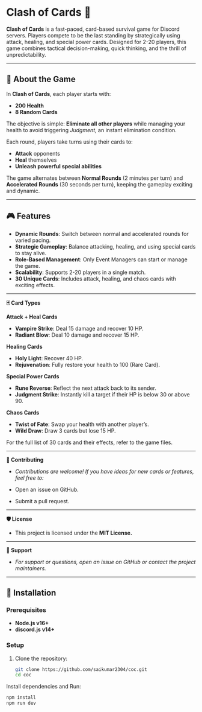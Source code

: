 # Clash of Cards 🎴

**Clash of Cards** is a fast-paced, card-based survival game for Discord servers. Players compete to be the last standing by strategically using attack, healing, and special power cards. Designed for 2-20 players, this game combines tactical decision-making, quick thinking, and the thrill of unpredictability.

---

## 📖 About the Game

In **Clash of Cards**, each player starts with:
- **200 Health**
- **8 Random Cards**

The objective is simple: **Eliminate all other players** while managing your health to avoid triggering *Judgment*, an instant elimination condition. 

Each round, players take turns using their cards to:
- **Attack** opponents
- **Heal** themselves
- **Unleash powerful special abilities**

The game alternates between **Normal Rounds** (2 minutes per turn) and **Accelerated Rounds** (30 seconds per turn), keeping the gameplay exciting and dynamic.

---

## 🎮 Features

- **Dynamic Rounds**: Switch between normal and accelerated rounds for varied pacing.
- **Strategic Gameplay**: Balance attacking, healing, and using special cards to stay alive.
- **Role-Based Management**: Only Event Managers can start or manage the game.
- **Scalability**: Supports 2-20 players in a single match.
- **30 Unique Cards**: Includes attack, healing, and chaos cards with exciting effects.

---

**🃏 Card Types**

**Attack + Heal Cards**

- **Vampire Strike**: Deal 15 damage and recover 10 HP.
- **Radiant Blow**: Deal 10 damage and recover 15 HP.

**Healing Cards**
- **Holy Light**: Recover 40 HP.
- **Rejuvenation**: Fully restore your health to 100 (Rare Card).

**Special Power Cards**
- **Rune Reverse**: Reflect the next attack back to its sender.
- **Judgment Strike**: Instantly kill a target if their HP is below 30 or above 90.

**Chaos Cards**
- **Twist of Fate**: Swap your health with another player’s.
- **Wild Draw**: Draw 3 cards but lose 15 HP.


For the full list of 30 cards and their effects, refer to the game files.

---

**🤝 Contributing**

- *Contributions are welcome! If you have ideas for new cards or features, feel free to:*

- Open an issue on GitHub.
- Submit a pull request.

---

**🛡️ License**

- This project is licensed under the **MIT License.**

---

**💬 Support**

- *For support or questions, open an issue on GitHub or contact the project maintainers.*


---



## 📂 Installation

### Prerequisites
- **Node.js v16+**
- **discord.js v14+**

### Setup
1. Clone the repository:
   ```bash
   git clone https://github.com/saikumar2304/coc.git
   cd coc

Install dependencies and Run:
   ```bash
   npm install
   npm run dev  


